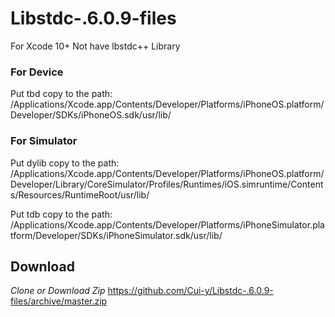 # Libstdc-.6.0.9-files
For Xcode 10+ Not have lbstdc++ Library

### For Device
Put tbd copy to the path:
/Applications/Xcode.app/Contents/Developer/Platforms/iPhoneOS.platform/Developer/SDKs/iPhoneOS.sdk/usr/lib/

### For Simulator
Put dylib copy to the path:
/Applications/Xcode.app/Contents/Developer/Platforms/iPhoneOS.platform/Developer/Library/CoreSimulator/Profiles/Runtimes/iOS.simruntime/Contents/Resources/RuntimeRoot/usr/lib/

Put tdb copy to the path:
/Applications/Xcode.app/Contents/Developer/Platforms/iPhoneSimulator.platform/Developer/SDKs/iPhoneSimulator.sdk/usr/lib/

## Download
*Clone or Download Zip*
https://github.com/Cui-y/Libstdc-.6.0.9-files/archive/master.zip
